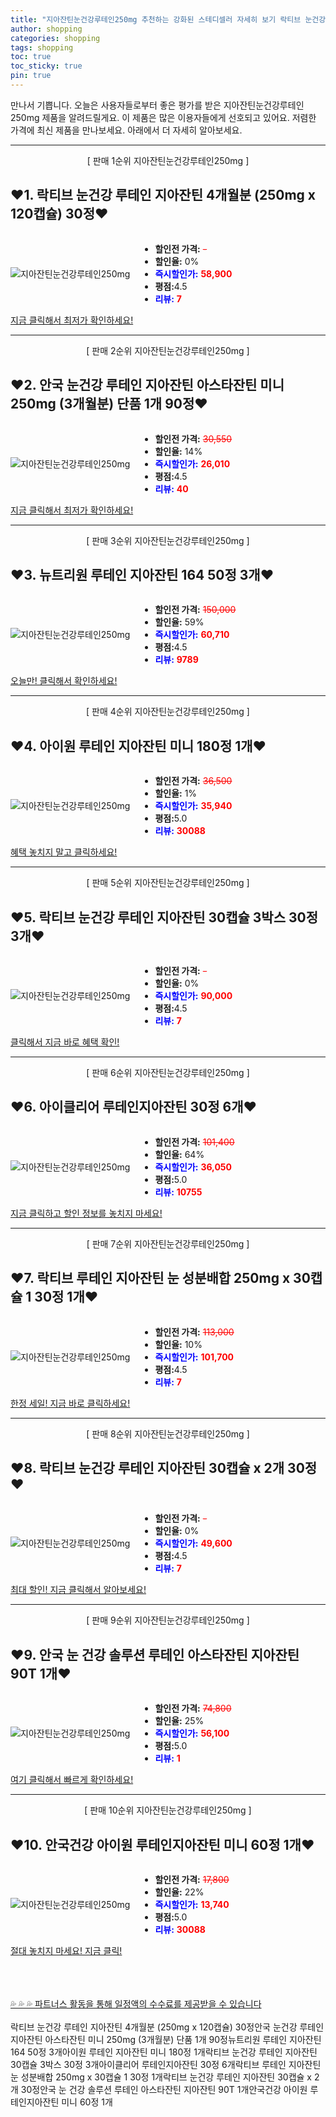 ```yaml
---
title: "지아잔틴눈건강루테인250mg 추천하는 강화된 스테디셀러 자세히 보기 락티브 눈건강 루테인 지아잔틴 4개월분"
author: shopping
categories: shopping
tags: shopping
toc: true
toc_sticky: true
pin: true
---
```

만나서 기쁩니다. 오늘은 사용자들로부터 좋은 평가를 받은 지아잔틴눈건강루테인250mg 제품을 알려드릴게요. 이 제품은 많은 이용자들에게 선호되고 있어요. 저렴한 가격에 최신 제품을 만나보세요. 아래에서 더 자세히 알아보세요.

---
<p class="toplist" style="margin: 0 auto; display: block; width: fit-content;">[ 판매 1순위 지아잔틴눈건강루테인250mg ]</p>

<h2><strong>❤️1. 락티브 눈건강 루테인 지아잔틴 4개월분 (250mg x 120캡슐) 30정❤️</strong></h2>

<div style="display: flex; align-items: center;">
    <div style="flex: 0.4;">
        <img src="https://thumbnail9.coupangcdn.com/thumbnails/remote/230x230ex/image/vendor_inventory/9287/bd5216df782328bdcaf9e7a996154952e15e8d8226a9bfac783c9c63b6ce.png" alt="지아잔틴눈건강루테인250mg" style="max-width: 100%;">
    </div>
    <div style="flex: 0.6; margin-left: 10px;">
        <ul>
            <li><strong>할인전 가격:</strong> <del style="color: red;">-</del></li>
            <li><strong>할인율:</strong> 0%</li>
            <li><span style='color:blue'><strong>즉시할인가:</strong></span> <span style='color:red'><strong>58,900</strong></span></li>
            <li><strong>평점:</strong>4.5</li>
            <li><span style='color:blue'><strong>리뷰:</strong></span> <span style='color:red'><strong>7</strong></span></li>
        </ul>
    </div>
</div>
<div class="center">
    <a href="https://selin100587.github.io?lptag=AF9450613&subid=githubio&pageKey=6582832720&traceid=V0-153&itemId=22124423881&vendorItemId=88386011101" class="myButton">
        지금 클릭해서 최저가 확인하세요!
    </a>
</div>


---
<p class="toplist" style="margin: 0 auto; display: block; width: fit-content;">[ 판매 2순위 지아잔틴눈건강루테인250mg ]</p>

<h2><strong>❤️2. 안국 눈건강 루테인 지아잔틴 아스타잔틴 미니 250mg (3개월분) 단품 1개 90정❤️</strong></h2>

<div style="display: flex; align-items: center;">
    <div style="flex: 0.4;">
        <img src="https://thumbnail8.coupangcdn.com/thumbnails/remote/230x230ex/image/vendor_inventory/b585/0de7b887f363d72e1d28b860547b797eaf38a57a2e35762a45a5e4a3885a.png" alt="지아잔틴눈건강루테인250mg" style="max-width: 100%;">
    </div>
    <div style="flex: 0.6; margin-left: 10px;">
        <ul>
            <li><strong>할인전 가격:</strong> <del style="color: red;">30,550</del></li>
            <li><strong>할인율:</strong> 14%</li>
            <li><span style='color:blue'><strong>즉시할인가:</strong></span> <span style='color:red'><strong>26,010</strong></span></li>
            <li><strong>평점:</strong>4.5</li>
            <li><span style='color:blue'><strong>리뷰:</strong></span> <span style='color:red'><strong>40</strong></span></li>
        </ul>
    </div>
</div>
<div class="center">
    <a href="https://selin100587.github.io?lptag=AF9450613&subid=githubio&pageKey=8203825588&traceid=V0-153&itemId=22685504525&vendorItemId=90585818189" class="myButton">
        지금 클릭해서 최저가 확인하세요!
    </a>
</div>


---
<p class="toplist" style="margin: 0 auto; display: block; width: fit-content;">[ 판매 3순위 지아잔틴눈건강루테인250mg ]</p>

<h2><strong>❤️3. 뉴트리원 루테인 지아잔틴 164 50정 3개❤️</strong></h2>

<div style="display: flex; align-items: center;">
    <div style="flex: 0.4;">
        <img src="https://thumbnail8.coupangcdn.com/thumbnails/remote/230x230ex/image/retail/images/3631197077341720-af1745bd-67ac-4a9c-ba61-b3b1aa13d8e9.jpg" alt="지아잔틴눈건강루테인250mg" style="max-width: 100%;">
    </div>
    <div style="flex: 0.6; margin-left: 10px;">
        <ul>
            <li><strong>할인전 가격:</strong> <del style="color: red;">150,000</del></li>
            <li><strong>할인율:</strong> 59%</li>
            <li><span style='color:blue'><strong>즉시할인가:</strong></span> <span style='color:red'><strong>60,710</strong></span></li>
            <li><strong>평점:</strong>4.5</li>
            <li><span style='color:blue'><strong>리뷰:</strong></span> <span style='color:red'><strong>9789</strong></span></li>
        </ul>
    </div>
</div>
<div class="center">
    <a href="https://selin100587.github.io?lptag=AF9450613&subid=githubio&pageKey=8215085135&traceid=V0-153&itemId=20153788481&vendorItemId=83649450905" class="myButton">
        오늘만! 클릭해서 확인하세요!
    </a>
</div>


---
<p class="toplist" style="margin: 0 auto; display: block; width: fit-content;">[ 판매 4순위 지아잔틴눈건강루테인250mg ]</p>

<h2><strong>❤️4. 아이원 루테인 지아잔틴 미니 180정 1개❤️</strong></h2>

<div style="display: flex; align-items: center;">
    <div style="flex: 0.4;">
        <img src="https://thumbnail9.coupangcdn.com/thumbnails/remote/230x230ex/image/retail/images/373102495167790-df0fd285-1fb7-448d-b53e-645f0134b22a.jpg" alt="지아잔틴눈건강루테인250mg" style="max-width: 100%;">
    </div>
    <div style="flex: 0.6; margin-left: 10px;">
        <ul>
            <li><strong>할인전 가격:</strong> <del style="color: red;">36,500</del></li>
            <li><strong>할인율:</strong> 1%</li>
            <li><span style='color:blue'><strong>즉시할인가:</strong></span> <span style='color:red'><strong>35,940</strong></span></li>
            <li><strong>평점:</strong>5.0</li>
            <li><span style='color:blue'><strong>리뷰:</strong></span> <span style='color:red'><strong>30088</strong></span></li>
        </ul>
    </div>
</div>
<div class="center">
    <a href="https://selin100587.github.io?lptag=AF9450613&subid=githubio&pageKey=7568064592&traceid=V0-153&itemId=23108512427&vendorItemId=71619989627" class="myButton">
        혜택 놓치지 말고 클릭하세요!
    </a>
</div>


---
<p class="toplist" style="margin: 0 auto; display: block; width: fit-content;">[ 판매 5순위 지아잔틴눈건강루테인250mg ]</p>

<h2><strong>❤️5. 락티브 눈건강 루테인 지아잔틴 30캡슐 3박스 30정 3개❤️</strong></h2>

<div style="display: flex; align-items: center;">
    <div style="flex: 0.4;">
        <img src="https://thumbnail7.coupangcdn.com/thumbnails/remote/230x230ex/image/vendor_inventory/5dfd/55ca33368f02f8a23e32bfcdf84dfcf05e00a422b3fdb5e6365f9ba32cce.jpg" alt="지아잔틴눈건강루테인250mg" style="max-width: 100%;">
    </div>
    <div style="flex: 0.6; margin-left: 10px;">
        <ul>
            <li><strong>할인전 가격:</strong> <del style="color: red;">-</del></li>
            <li><strong>할인율:</strong> 0%</li>
            <li><span style='color:blue'><strong>즉시할인가:</strong></span> <span style='color:red'><strong>90,000</strong></span></li>
            <li><strong>평점:</strong>4.5</li>
            <li><span style='color:blue'><strong>리뷰:</strong></span> <span style='color:red'><strong>7</strong></span></li>
        </ul>
    </div>
</div>
<div class="center">
    <a href="https://selin100587.github.io?lptag=AF9450613&subid=githubio&pageKey=6582832720&traceid=V0-153&itemId=14722088111&vendorItemId=81962763787" class="myButton">
        클릭해서 지금 바로 혜택 확인!
    </a>
</div>


---
<p class="toplist" style="margin: 0 auto; display: block; width: fit-content;">[ 판매 6순위 지아잔틴눈건강루테인250mg ]</p>

<h2><strong>❤️6. 아이클리어 루테인지아잔틴 30정 6개❤️</strong></h2>

<div style="display: flex; align-items: center;">
    <div style="flex: 0.4;">
        <img src="https://thumbnail6.coupangcdn.com/thumbnails/remote/230x230ex/image/retail/images/350684240361227-a35b9ac1-0455-4e73-8f0d-df836caf6c44.jpg" alt="지아잔틴눈건강루테인250mg" style="max-width: 100%;">
    </div>
    <div style="flex: 0.6; margin-left: 10px;">
        <ul>
            <li><strong>할인전 가격:</strong> <del style="color: red;">101,400</del></li>
            <li><strong>할인율:</strong> 64%</li>
            <li><span style='color:blue'><strong>즉시할인가:</strong></span> <span style='color:red'><strong>36,050</strong></span></li>
            <li><strong>평점:</strong>5.0</li>
            <li><span style='color:blue'><strong>리뷰:</strong></span> <span style='color:red'><strong>10755</strong></span></li>
        </ul>
    </div>
</div>
<div class="center">
    <a href="https://selin100587.github.io?lptag=AF9450613&subid=githubio&pageKey=6135465893&traceid=V0-153&itemId=19566129167&vendorItemId=86673989386" class="myButton">
        지금 클릭하고 할인 정보를 놓치지 마세요!
    </a>
</div>


---
<p class="toplist" style="margin: 0 auto; display: block; width: fit-content;">[ 판매 7순위 지아잔틴눈건강루테인250mg ]</p>

<h2><strong>❤️7. 락티브 루테인 지아잔틴 눈 성분배합 250mg x 30캡슐 1 30정 1개❤️</strong></h2>

<div style="display: flex; align-items: center;">
    <div style="flex: 0.4;">
        <img src="https://thumbnail10.coupangcdn.com/thumbnails/remote/230x230ex/image/vendor_inventory/c633/9aa4958388691ddf56622b577035e9dff3516ad309b201d68ce616f75e39.jpg" alt="지아잔틴눈건강루테인250mg" style="max-width: 100%;">
    </div>
    <div style="flex: 0.6; margin-left: 10px;">
        <ul>
            <li><strong>할인전 가격:</strong> <del style="color: red;">113,000</del></li>
            <li><strong>할인율:</strong> 10%</li>
            <li><span style='color:blue'><strong>즉시할인가:</strong></span> <span style='color:red'><strong>101,700</strong></span></li>
            <li><strong>평점:</strong>4.5</li>
            <li><span style='color:blue'><strong>리뷰:</strong></span> <span style='color:red'><strong>7</strong></span></li>
        </ul>
    </div>
</div>
<div class="center">
    <a href="https://selin100587.github.io?lptag=AF9450613&subid=githubio&pageKey=6582832720&traceid=V0-153&itemId=19032652917&vendorItemId=86732409937" class="myButton">
        한정 세일! 지금 바로 클릭하세요!
    </a>
</div>


---
<p class="toplist" style="margin: 0 auto; display: block; width: fit-content;">[ 판매 8순위 지아잔틴눈건강루테인250mg ]</p>

<h2><strong>❤️8. 락티브 눈건강 루테인 지아잔틴 30캡슐 x 2개 30정❤️</strong></h2>

<div style="display: flex; align-items: center;">
    <div style="flex: 0.4;">
        <img src="https://thumbnail8.coupangcdn.com/thumbnails/remote/230x230ex/image/vendor_inventory/5662/32221ead7ff843cbc4bb806b69ce87a7d96851fb7279258bc9562054d204.png" alt="지아잔틴눈건강루테인250mg" style="max-width: 100%;">
    </div>
    <div style="flex: 0.6; margin-left: 10px;">
        <ul>
            <li><strong>할인전 가격:</strong> <del style="color: red;">-</del></li>
            <li><strong>할인율:</strong> 0%</li>
            <li><span style='color:blue'><strong>즉시할인가:</strong></span> <span style='color:red'><strong>49,600</strong></span></li>
            <li><strong>평점:</strong>4.5</li>
            <li><span style='color:blue'><strong>리뷰:</strong></span> <span style='color:red'><strong>7</strong></span></li>
        </ul>
    </div>
</div>
<div class="center">
    <a href="https://selin100587.github.io?lptag=AF9450613&subid=githubio&pageKey=6582832720&traceid=V0-153&itemId=20316791943&vendorItemId=87402337880" class="myButton">
        최대 할인! 지금 클릭해서 알아보세요!
    </a>
</div>


---
<p class="toplist" style="margin: 0 auto; display: block; width: fit-content;">[ 판매 9순위 지아잔틴눈건강루테인250mg ]</p>

<h2><strong>❤️9. 안국 눈 건강 솔루션 루테인 아스타잔틴 지아잔틴 90T 1개❤️</strong></h2>

<div style="display: flex; align-items: center;">
    <div style="flex: 0.4;">
        <img src="https://thumbnail7.coupangcdn.com/thumbnails/remote/230x230ex/image/vendor_inventory/c275/dd2adf86106819c58203f3a857076e64c2da312d72b6ed2ee8bd10cdb7e3.jpg" alt="지아잔틴눈건강루테인250mg" style="max-width: 100%;">
    </div>
    <div style="flex: 0.6; margin-left: 10px;">
        <ul>
            <li><strong>할인전 가격:</strong> <del style="color: red;">74,800</del></li>
            <li><strong>할인율:</strong> 25%</li>
            <li><span style='color:blue'><strong>즉시할인가:</strong></span> <span style='color:red'><strong>56,100</strong></span></li>
            <li><strong>평점:</strong>5.0</li>
            <li><span style='color:blue'><strong>리뷰:</strong></span> <span style='color:red'><strong>1</strong></span></li>
        </ul>
    </div>
</div>
<div class="center">
    <a href="https://selin100587.github.io?lptag=AF9450613&subid=githubio&pageKey=8087302021&traceid=V0-153&itemId=22688486083&vendorItemId=89724185909" class="myButton">
        여기 클릭해서 빠르게 확인하세요!
    </a>
</div>


---
<p class="toplist" style="margin: 0 auto; display: block; width: fit-content;">[ 판매 10순위 지아잔틴눈건강루테인250mg ]</p>

<h2><strong>❤️10. 안국건강 아이원 루테인지아잔틴 미니 60정 1개❤️</strong></h2>

<div style="display: flex; align-items: center;">
    <div style="flex: 0.4;">
        <img src="https://thumbnail8.coupangcdn.com/thumbnails/remote/230x230ex/image/retail/images/824021301853154-2355bb5f-3a85-48bc-82bd-ae9401622edd.jpg" alt="지아잔틴눈건강루테인250mg" style="max-width: 100%;">
    </div>
    <div style="flex: 0.6; margin-left: 10px;">
        <ul>
            <li><strong>할인전 가격:</strong> <del style="color: red;">17,800</del></li>
            <li><strong>할인율:</strong> 22%</li>
            <li><span style='color:blue'><strong>즉시할인가:</strong></span> <span style='color:red'><strong>13,740</strong></span></li>
            <li><strong>평점:</strong>5.0</li>
            <li><span style='color:blue'><strong>리뷰:</strong></span> <span style='color:red'><strong>30088</strong></span></li>
        </ul>
    </div>
</div>
<div class="center">
    <a href="https://selin100587.github.io?lptag=AF9450613&subid=githubio&pageKey=7568064592&traceid=V0-153&itemId=20889537975&vendorItemId=71728943723" class="myButton">
        절대 놓치지 마세요! 지금 클릭!
    </a>
</div>

<br><br><br>[💦 💦 💦 파트너스 활동을 통해 일정액의 수수료를 제공받을 수 있습니다](https://link.coupang.com/a/bcpT2c)<br><br>락티브 눈건강 루테인 지아잔틴 4개월분 (250mg x 120캡슐) 30정안국 눈건강 루테인 지아잔틴 아스타잔틴 미니 250mg (3개월분) 단품 1개 90정뉴트리원 루테인 지아잔틴 164 50정 3개아이원 루테인 지아잔틴 미니 180정 1개락티브 눈건강 루테인 지아잔틴 30캡슐 3박스 30정 3개아이클리어 루테인지아잔틴 30정 6개락티브 루테인 지아잔틴 눈 성분배합 250mg x 30캡슐 1 30정 1개락티브 눈건강 루테인 지아잔틴 30캡슐 x 2개 30정안국 눈 건강 솔루션 루테인 아스타잔틴 지아잔틴 90T 1개안국건강 아이원 루테인지아잔틴 미니 60정 1개